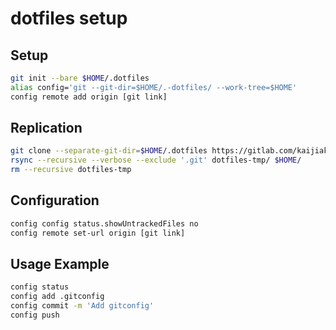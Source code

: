 # dotfiles setup 

## Setup
```sh
git init --bare $HOME/.dotfiles
alias config='git --git-dir=$HOME/.-dotfiles/ --work-tree=$HOME'
config remote add origin [git link]
```

## Replication
```sh
git clone --separate-git-dir=$HOME/.dotfiles https://gitlab.com/kaijiak/dotfiles.git dotfiles-tmp
rsync --recursive --verbose --exclude '.git' dotfiles-tmp/ $HOME/
rm --recursive dotfiles-tmp
```

## Configuration
```sh
config config status.showUntrackedFiles no
config remote set-url origin [git link]
```

## Usage Example
```sh
config status
config add .gitconfig
config commit -m 'Add gitconfig'
config push
```
